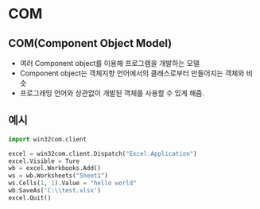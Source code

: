 # COM
## COM(Component Object Model)
* 여러 Component object를 이용해 프로그램을 개발하는 모델
* Component object는 객체지향 언어에서의 클래스로부터 만들어지는 객체와 비슷
* 프로그래밍 언어와 상관없이 개발된 객체를 사용할 수 있게 해줌.

## 예시
```py
import win32com.client

excel = win32com.client.Dispatch("Excel.Application")
excel.Visible = Ture
wb = excel.Workbooks.Add()
ws = wb.Worksheets("Sheet1")
ws.Cells(1, 1).Value = "hello world"
wb.SaveAs('C:\\test.xlsx')
excel.Quit()
```